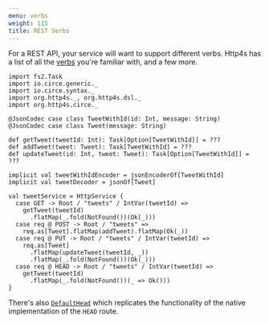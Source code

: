 ```yaml
---
menu: verbs
weight: 115
title: REST Verbs
---
```


For a REST API, your service will want to support different verbs. Http4s has a
list of all the [verbs] you're familiar with, and a few more.

```tut:book
import fs2.Task
import io.circe.generic._
import io.circe.syntax._
import org.http4s._, org.http4s.dsl._
import org.http4s.circe._

@JsonCodec case class TweetWithId(id: Int, message: String)
@JsonCodec case class Tweet(message: String)

def getTweet(tweetId: Int): Task[Option[TweetWithId]] = ???
def addTweet(tweet: Tweet): Task[TweetWithId] = ???
def updateTweet(id: Int, tweet: Tweet): Task[Option[TweetWithId]] = ???

implicit val tweetWithIdEncoder = jsonEncoderOf[TweetWithId]
implicit val tweetDecoder = jsonOf[Tweet]

val tweetService = HttpService {
  case GET -> Root / "tweets" / IntVar(tweetId) =>
    getTweet(tweetId)
      .flatMap(_.fold(NotFound())(Ok(_)))
  case req @ POST -> Root / "tweets" =>
    req.as[Tweet].flatMap(addTweet).flatMap(Ok(_))
  case req @ PUT -> Root / "tweets" / IntVar(tweetId) =>
    req.as[Tweet]
      .flatMap(updateTweet(tweetId, _))
      .flatMap(_.fold(NotFound())(Ok(_)))
  case req @ HEAD -> Root / "tweets" / IntVar(tweetId) =>
    getTweet(tweetId)
      .flatMap(_.fold(NotFound())(_ => Ok()))
}
```

There's also [`DefaultHead`] which replicates the functionality of the native
implementation of the `HEAD` route.

[verbs]: ../api/org/http4s/Method$.html
[`DefaultHead`]: ../api/org/http4s/server/middleware/DefaultHead$.html
